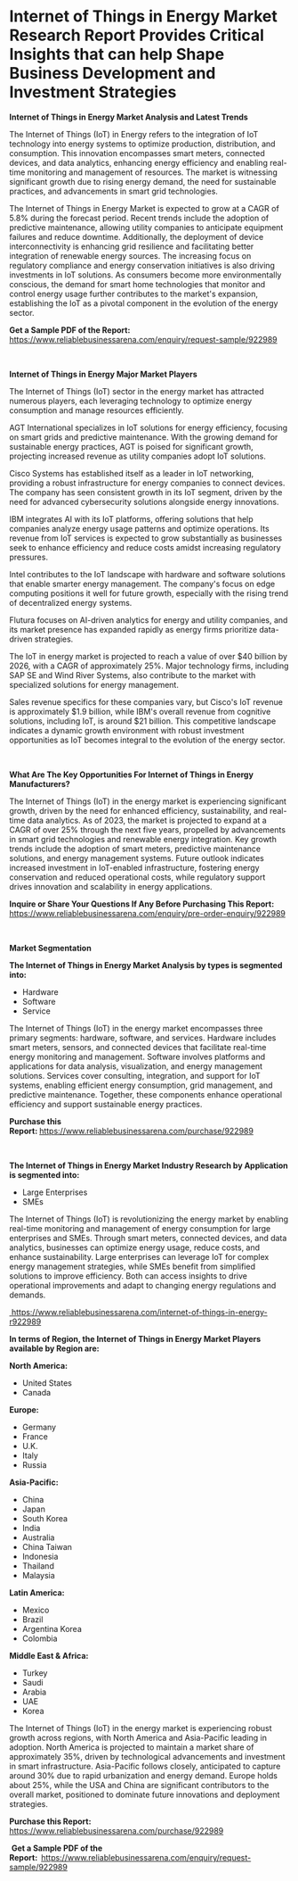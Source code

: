 <p><h1>Internet of Things in Energy Market Research Report Provides Critical Insights that can help Shape Business Development and Investment Strategies</h1></p><p><strong>Internet of Things in Energy Market Analysis and Latest Trends</strong></p>
<p><p>The Internet of Things (IoT) in Energy refers to the integration of IoT technology into energy systems to optimize production, distribution, and consumption. This innovation encompasses smart meters, connected devices, and data analytics, enhancing energy efficiency and enabling real-time monitoring and management of resources. The market is witnessing significant growth due to rising energy demand, the need for sustainable practices, and advancements in smart grid technologies.</p><p>The Internet of Things in Energy Market is expected to grow at a CAGR of 5.8% during the forecast period. Recent trends include the adoption of predictive maintenance, allowing utility companies to anticipate equipment failures and reduce downtime. Additionally, the deployment of device interconnectivity is enhancing grid resilience and facilitating better integration of renewable energy sources. The increasing focus on regulatory compliance and energy conservation initiatives is also driving investments in IoT solutions. As consumers become more environmentally conscious, the demand for smart home technologies that monitor and control energy usage further contributes to the market's expansion, establishing the IoT as a pivotal component in the evolution of the energy sector.</p></p>
<p><strong>Get a Sample PDF of the Report:&nbsp;</strong> <a href="https://www.reliablebusinessarena.com/enquiry/request-sample/922989?utm_campaign=3255&utm_medium=2&utm_source=Github&utm_content=ia&utm_term=18042025&utm_id=internet-of-things-in-energy">https://www.reliablebusinessarena.com/enquiry/request-sample/922989</a></p>
<p>&nbsp;</p>
<p><strong>Internet of Things in Energy Major Market Players</strong></p>
<p><p>The Internet of Things (IoT) sector in the energy market has attracted numerous players, each leveraging technology to optimize energy consumption and manage resources efficiently. </p><p>AGT International specializes in IoT solutions for energy efficiency, focusing on smart grids and predictive maintenance. With the growing demand for sustainable energy practices, AGT is poised for significant growth, projecting increased revenue as utility companies adopt IoT solutions.</p><p>Cisco Systems has established itself as a leader in IoT networking, providing a robust infrastructure for energy companies to connect devices. The company has seen consistent growth in its IoT segment, driven by the need for advanced cybersecurity solutions alongside energy innovations.</p><p>IBM integrates AI with its IoT platforms, offering solutions that help companies analyze energy usage patterns and optimize operations. Its revenue from IoT services is expected to grow substantially as businesses seek to enhance efficiency and reduce costs amidst increasing regulatory pressures.</p><p>Intel contributes to the IoT landscape with hardware and software solutions that enable smarter energy management. The company's focus on edge computing positions it well for future growth, especially with the rising trend of decentralized energy systems.</p><p>Flutura focuses on AI-driven analytics for energy and utility companies, and its market presence has expanded rapidly as energy firms prioritize data-driven strategies.</p><p>The IoT in energy market is projected to reach a value of over $40 billion by 2026, with a CAGR of approximately 25%. Major technology firms, including SAP SE and Wind River Systems, also contribute to the market with specialized solutions for energy management.</p><p>Sales revenue specifics for these companies vary, but Cisco's IoT revenue is approximately $1.9 billion, while IBM's overall revenue from cognitive solutions, including IoT, is around $21 billion. This competitive landscape indicates a dynamic growth environment with robust investment opportunities as IoT becomes integral to the evolution of the energy sector.</p></p>
<p>&nbsp;</p>
<p><strong>What Are The Key Opportunities For Internet of Things in Energy Manufacturers?</strong></p>
<p><p>The Internet of Things (IoT) in the energy market is experiencing significant growth, driven by the need for enhanced efficiency, sustainability, and real-time data analytics. As of 2023, the market is projected to expand at a CAGR of over 25% through the next five years, propelled by advancements in smart grid technologies and renewable energy integration. Key growth trends include the adoption of smart meters, predictive maintenance solutions, and energy management systems. Future outlook indicates increased investment in IoT-enabled infrastructure, fostering energy conservation and reduced operational costs, while regulatory support drives innovation and scalability in energy applications.</p></p>
<p><strong>Inquire or Share Your Questions If Any Before Purchasing This Report:</strong> <a href="https://www.reliablebusinessarena.com/enquiry/pre-order-enquiry/922989?utm_campaign=3255&utm_medium=2&utm_source=Github&utm_content=ia&utm_term=18042025&utm_id=internet-of-things-in-energy">https://www.reliablebusinessarena.com/enquiry/pre-order-enquiry/922989</a></p>
<p>&nbsp;</p>
<p><strong>Market Segmentation</strong></p>
<p><strong>The Internet of Things in Energy Market Analysis by types is segmented into:</strong></p>
<p><ul><li>Hardware</li><li>Software</li><li>Service</li></ul></p>
<p><p>The Internet of Things (IoT) in the energy market encompasses three primary segments: hardware, software, and services. Hardware includes smart meters, sensors, and connected devices that facilitate real-time energy monitoring and management. Software involves platforms and applications for data analysis, visualization, and energy management solutions. Services cover consulting, integration, and support for IoT systems, enabling efficient energy consumption, grid management, and predictive maintenance. Together, these components enhance operational efficiency and support sustainable energy practices.</p></p>
<p><strong>Purchase this Report:&nbsp;</strong><a href="https://www.reliablebusinessarena.com/purchase/922989?utm_campaign=3255&utm_medium=2&utm_source=Github&utm_content=ia&utm_term=18042025&utm_id=internet-of-things-in-energy">https://www.reliablebusinessarena.com/purchase/922989</a></p>
<p>&nbsp;</p>
<p><strong>The Internet of Things in Energy Market Industry Research by Application is segmented into:</strong></p>
<p><ul><li>Large Enterprises</li><li>SMEs</li></ul></p>
<p><p>The Internet of Things (IoT) is revolutionizing the energy market by enabling real-time monitoring and management of energy consumption for large enterprises and SMEs. Through smart meters, connected devices, and data analytics, businesses can optimize energy usage, reduce costs, and enhance sustainability. Large enterprises can leverage IoT for complex energy management strategies, while SMEs benefit from simplified solutions to improve efficiency. Both can access insights to drive operational improvements and adapt to changing energy regulations and demands.</p></p>
<p><a href="https://www.reliablebusinessarena.com/internet-of-things-in-energy-r922989?utm_campaign=3255&utm_medium=2&utm_source=Github&utm_content=ia&utm_term=18042025&utm_id=internet-of-things-in-energy">&nbsp;https://www.reliablebusinessarena.com/internet-of-things-in-energy-r922989</a></p>
<p><strong>In terms of Region, the Internet of Things in Energy Market Players available by Region are:</strong></p>
<p>
    <p> <strong> North America: </strong>
        <ul>
            <li>United States</li>
            <li>Canada</li>
        </ul>
        </p> 
    <p> <strong> Europe: </strong>
        <ul>
            <li>Germany</li>
            <li>France</li>
            <li>U.K.</li>
            <li>Italy</li>
            <li>Russia</li>
        </ul>
        </p> 
    <p> <strong> Asia-Pacific: </strong>
        <ul>
            <li>China</li>
            <li>Japan</li>
            <li>South Korea</li>
            <li>India</li>
            <li>Australia</li>
            <li>China Taiwan</li>
            <li>Indonesia</li>
            <li>Thailand</li>
            <li>Malaysia</li>
        </ul>
        </p> 
    <p> <strong> Latin America: </strong>
        <ul>
            <li>Mexico</li>
            <li>Brazil</li>
            <li>Argentina Korea</li>
            <li>Colombia</li>
        </ul>
        </p> 
    <p> <strong> Middle East & Africa: </strong>
        <ul>
            <li>Turkey</li>
            <li>Saudi</li>
            <li>Arabia</li>
            <li>UAE</li>
            <li>Korea</li>
        </ul>
    </p>
    </p>
<p><p>The Internet of Things (IoT) in the energy market is experiencing robust growth across regions, with North America and Asia-Pacific leading in adoption. North America is projected to maintain a market share of approximately 35%, driven by technological advancements and investment in smart infrastructure. Asia-Pacific follows closely, anticipated to capture around 30% due to rapid urbanization and energy demand. Europe holds about 25%, while the USA and China are significant contributors to the overall market, positioned to dominate future innovations and deployment strategies.</p></p>
<p><strong>Purchase this Report: </strong><a href="https://www.reliablebusinessarena.com/purchase/922989?utm_campaign=3255&utm_medium=2&utm_source=Github&utm_content=ia&utm_term=18042025&utm_id=internet-of-things-in-energy">https://www.reliablebusinessarena.com/purchase/922989</a></p>
<p>&nbsp;<strong>Get a Sample PDF of the Report:&nbsp;&nbsp;</strong><a href="https://www.reliablebusinessarena.com/enquiry/request-sample/922989?utm_campaign=3255&utm_medium=2&utm_source=Github&utm_content=ia&utm_term=18042025&utm_id=internet-of-things-in-energy">https://www.reliablebusinessarena.com/enquiry/request-sample/922989</a></p>
<p><strong></strong></p>
<p><p></p><p></p><p></p></p>